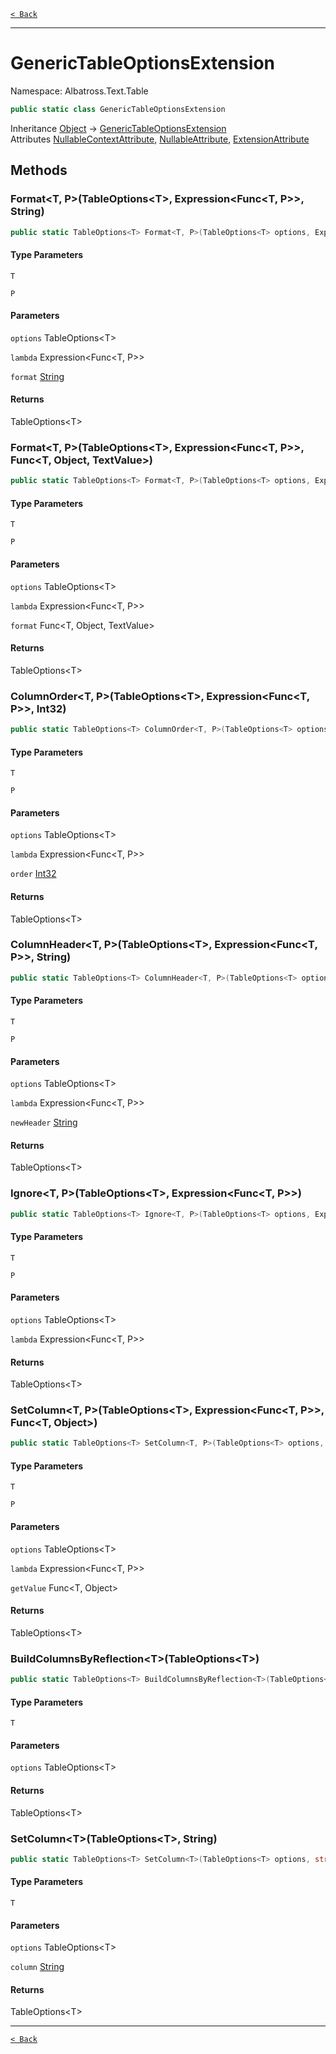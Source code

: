 [`< Back`](../../../)

---

# GenericTableOptionsExtension

Namespace: Albatross.Text.Table

```csharp
public static class GenericTableOptionsExtension
```

Inheritance [Object](https://docs.microsoft.com/en-us/dotnet/api/system.object) → [GenericTableOptionsExtension](./albatross/text/table/generictableoptionsextension)<br>
Attributes [NullableContextAttribute](https://docs.microsoft.com/en-us/dotnet/api/system.runtime.compilerservices.nullablecontextattribute), [NullableAttribute](https://docs.microsoft.com/en-us/dotnet/api/system.runtime.compilerservices.nullableattribute), [ExtensionAttribute](https://docs.microsoft.com/en-us/dotnet/api/system.runtime.compilerservices.extensionattribute)

## Methods

### **Format&lt;T, P&gt;(TableOptions&lt;T&gt;, Expression&lt;Func&lt;T, P&gt;&gt;, String)**

```csharp
public static TableOptions<T> Format<T, P>(TableOptions<T> options, Expression<Func<T, P>> lambda, string format)
```

#### Type Parameters

`T`<br>

`P`<br>

#### Parameters

`options` TableOptions&lt;T&gt;<br>

`lambda` Expression&lt;Func&lt;T, P&gt;&gt;<br>

`format` [String](https://docs.microsoft.com/en-us/dotnet/api/system.string)<br>

#### Returns

TableOptions&lt;T&gt;<br>

### **Format&lt;T, P&gt;(TableOptions&lt;T&gt;, Expression&lt;Func&lt;T, P&gt;&gt;, Func&lt;T, Object, TextValue&gt;)**

```csharp
public static TableOptions<T> Format<T, P>(TableOptions<T> options, Expression<Func<T, P>> lambda, Func<T, object, TextValue> format)
```

#### Type Parameters

`T`<br>

`P`<br>

#### Parameters

`options` TableOptions&lt;T&gt;<br>

`lambda` Expression&lt;Func&lt;T, P&gt;&gt;<br>

`format` Func&lt;T, Object, TextValue&gt;<br>

#### Returns

TableOptions&lt;T&gt;<br>

### **ColumnOrder&lt;T, P&gt;(TableOptions&lt;T&gt;, Expression&lt;Func&lt;T, P&gt;&gt;, Int32)**

```csharp
public static TableOptions<T> ColumnOrder<T, P>(TableOptions<T> options, Expression<Func<T, P>> lambda, int order)
```

#### Type Parameters

`T`<br>

`P`<br>

#### Parameters

`options` TableOptions&lt;T&gt;<br>

`lambda` Expression&lt;Func&lt;T, P&gt;&gt;<br>

`order` [Int32](https://docs.microsoft.com/en-us/dotnet/api/system.int32)<br>

#### Returns

TableOptions&lt;T&gt;<br>

### **ColumnHeader&lt;T, P&gt;(TableOptions&lt;T&gt;, Expression&lt;Func&lt;T, P&gt;&gt;, String)**

```csharp
public static TableOptions<T> ColumnHeader<T, P>(TableOptions<T> options, Expression<Func<T, P>> lambda, string newHeader)
```

#### Type Parameters

`T`<br>

`P`<br>

#### Parameters

`options` TableOptions&lt;T&gt;<br>

`lambda` Expression&lt;Func&lt;T, P&gt;&gt;<br>

`newHeader` [String](https://docs.microsoft.com/en-us/dotnet/api/system.string)<br>

#### Returns

TableOptions&lt;T&gt;<br>

### **Ignore&lt;T, P&gt;(TableOptions&lt;T&gt;, Expression&lt;Func&lt;T, P&gt;&gt;)**

```csharp
public static TableOptions<T> Ignore<T, P>(TableOptions<T> options, Expression<Func<T, P>> lambda)
```

#### Type Parameters

`T`<br>

`P`<br>

#### Parameters

`options` TableOptions&lt;T&gt;<br>

`lambda` Expression&lt;Func&lt;T, P&gt;&gt;<br>

#### Returns

TableOptions&lt;T&gt;<br>

### **SetColumn&lt;T, P&gt;(TableOptions&lt;T&gt;, Expression&lt;Func&lt;T, P&gt;&gt;, Func&lt;T, Object&gt;)**

```csharp
public static TableOptions<T> SetColumn<T, P>(TableOptions<T> options, Expression<Func<T, P>> lambda, Func<T, object> getValue)
```

#### Type Parameters

`T`<br>

`P`<br>

#### Parameters

`options` TableOptions&lt;T&gt;<br>

`lambda` Expression&lt;Func&lt;T, P&gt;&gt;<br>

`getValue` Func&lt;T, Object&gt;<br>

#### Returns

TableOptions&lt;T&gt;<br>

### **BuildColumnsByReflection&lt;T&gt;(TableOptions&lt;T&gt;)**

```csharp
public static TableOptions<T> BuildColumnsByReflection<T>(TableOptions<T> options)
```

#### Type Parameters

`T`<br>

#### Parameters

`options` TableOptions&lt;T&gt;<br>

#### Returns

TableOptions&lt;T&gt;<br>

### **SetColumn&lt;T&gt;(TableOptions&lt;T&gt;, String)**

```csharp
public static TableOptions<T> SetColumn<T>(TableOptions<T> options, string column)
```

#### Type Parameters

`T`<br>

#### Parameters

`options` TableOptions&lt;T&gt;<br>

`column` [String](https://docs.microsoft.com/en-us/dotnet/api/system.string)<br>

#### Returns

TableOptions&lt;T&gt;<br>

---

[`< Back`](../../../)
